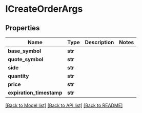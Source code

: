 # ICreateOrderArgs

## Properties
Name | Type | Description | Notes
------------ | ------------- | ------------- | -------------
**base_symbol** | **str** |  | 
**quote_symbol** | **str** |  | 
**side** | **str** |  | 
**quantity** | **str** |  | 
**price** | **str** |  | 
**expiration_timestamp** | **str** |  | 

[[Back to Model list]](../README.md#documentation-for-models) [[Back to API list]](../README.md#documentation-for-api-endpoints) [[Back to README]](../README.md)


